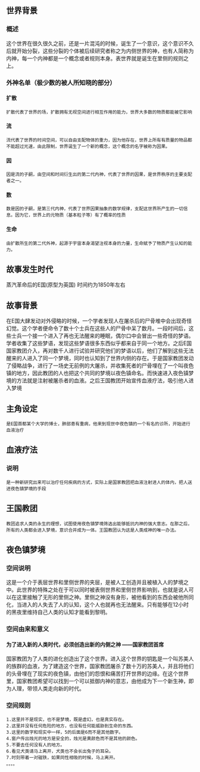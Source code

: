 

## 世界背景

### 概述
这个世界在很久很久之前，还是一片混沌的时候，诞生了一个意识，这个意识不久后就开始分裂，这些分裂的个体被后续研究者称之为内侧世界的神，也有人简称为内神，每一个内神都是一个概念或者规则本身。表世界就是诞生在里侧的规则之上。

### 外神名单（极少数的被人所知晓的部分）
#### 扩散
```
扩散代表了世界的场，扩散拥有无视空间进行相互作用的能力，世界大多数的物质都能被它影响
```

#### 流
```
流代表了世界的时间空间，可以自由支配物体的重力，因为他存在，世界上所有有质量的物品都不能超过光速，由此限制，世界诞生了一个新的概念，这个概念的名字被称为因果。
```

#### 因
```
因是流的子嗣，由空间和时间衍生出的第二代内神，代表了世界的因果，是世界秩序的主要支配者之一。
```

#### 数
```
数是因的子嗣，是第三代内神，代表了世界因果抽象的数学规律，支配这世界所产生的一切信息。因为它，世界上的元物质（基本粒子等）有了概率的性质
```

#### 生命
```
由扩散所生的第二代外神，起源于宇宙本身渴望注视本身的力量，生命赋予了物质产生认知的能力。
```


## 故事发生时代
蒸汽革命后的E国(原型为英国) 时间约为1850年左右

## 故事背景
在E国大肆发动对外侵略的时候，一个学者发现人在屠杀后的尸骨堆中会出现奇怪幻觉。这个学者便命令了数十个士兵在这些人的尸骨中呆了数月。一段时间后，这些士兵一个接一个进入了再也无法醒来的睡眠，偶尔口中会冒出一些奇怪的梦语。学者收集了这些梦语，发现这些梦语很多东西似乎都来自于同一个地方。之后E国国家教团介入，再对数千人进行试验并研究他们的梦语以后，他们了解到这些无法醒来的人进入了同一个梦境，同时也认知到了世界内侧的存在。于是国家教团发动了侵略战争，进行了一场史无前例的大屠杀，并收集死者的尸骨埋在了一个叫夜色镇的地方，因此教团的人也把这个共同的梦境以夜色镇命名。而快速进入夜色镇梦境的方法就是注射被屠杀者的血液。之后王国教团开始宣传血液疗法，吸引他人进入梦境

## 主角设定
```
是E国首都某个大学的博士，肺部患有重病，他来到现世中夜色镇的一个有名的诊所，开始进行血液治疗
```

## 血液疗法

### 说明
```
是一种新研究出来可以治疗任何疾病的方式，实际上是国家教团把血液注射进人的体内，把人送进夜色镇梦境的手段
```

## 王国教团
```
教团追求人类的永生的理想，试图使用夜色镇梦境筛选出能够抵抗内神的强大意志。在那之后，所有的人类都会进入梦境，意识合并成为一体。王国教团认为这是人类成神的唯一办法。
```




## 夜色镇梦境

### 空间说明
这是一个介于表层世界和里侧世界的夹层，是被人工创造并且被植入人的梦境之中。此世界的特殊之处在于可以同时被表侧世界和里侧世界影响到，也就是说人可以在这里接触了无形的里侧之神。里侧之神没有身形，被他看到的东西会被他所同化，当进入的人失去了人的认知，这个人也就再也无法醒来。只有能够在12小时的黑夜里维持自己人类的认知才能看到黎明。

### 空间由来和意义
#### 为了进入新的人类时代，必须创造出新的内侧之神 ——国家教团首席
国家教团为了人类的进化创造出了这个世界。进入这个世界的钥匙是一个叫苏美人的族群的血液，为了建造这个世界，国家教团屠杀了数十万的苏美人，并且将他们的头骨埋在了现实的夜色镇，由他们的怨恨和痛苦打开世界的边缘。在这个世界里，国家教团希望可以找到一个可以抵御内神的意志，由他成为下一个新生神，即为人理，带领人类走向新的时代。


### 空间规则 
```
1.这里并不是现实，也不是梦境，既是虚幻，也是真实存在。
2.这里并没有任何危险的地方，也没有任何能威胁到生命的东西。
3.这里的数字和现实中一样，5的后面是6而不是其他数字。
4.窗户传出烛光的地方是安全的，烛光是黄颜色而不是其他的颜色。
5.不要去任何没有人的地方。
6.看见犬类请马上离开，犬类也不会长出兔子的耳朵。
7.时刻带着一对磁铁，如果同性相吸的时候，马上离开。
。。。。
```
